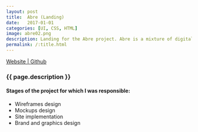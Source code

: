 ```yaml
---
layout: post
title:  Abre (Landing)
date:   2017-01-01
categories: [UI, CSS, HTML]
image: abre02.png
description: Landing for the Abre project. Abre is a mixture of digital and methodological tools that bring the work of local governments closer to neighbors, enhancing the collective construction of neighborhoods and communities.
permalink: /:title.html
---
```

<p>
<a href="http://abre.tumunicipio.org/" target="_blank"><i class="fa fa-external-link-square" aria-hidden="true"></i> Website | </a>
<a href="https://github.com/ciudadanointeligente/abre.tumunicipio" target="_blank"><i class="fa fa-github" aria-hidden="true"></i> Github</a>
</p>

<h3>{{ page.description }}</h3>

<h4>Stages of the project for which I was responsible:</h4>
<ul class="linea list-unstyled">
  <li>Wireframes design</li>
  <li>Mockups design</li>
  <li>Site implementation</li>
  <li>Brand and graphics design</li>
</ul>

<div id="main-slider">
  <div class="item"><img alt="" src="{{ site.baseurl }}img/content/abre/03.png" class="img-responsive"></div>
  <div class="item"><img alt="" src="{{ site.baseurl }}img/content/abre/04.png" class="img-responsive"></div>
  <div class="item"><img alt="" src="{{ site.baseurl }}img/content/abre/05.png" class="img-responsive"></div>
</div>
